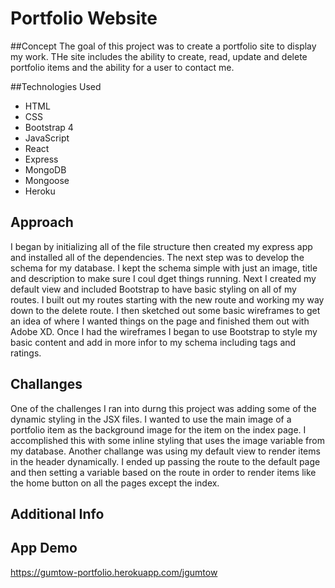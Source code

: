 # Portfolio Website

##Concept
The goal of this project was to create a portfolio site to display my work. THe site includes the ability to create, read, update and delete portfolio items and the ability for a user to contact me. 

##Technologies Used
- HTML
- CSS
- Bootstrap 4
- JavaScript
- React
- Express
- MongoDB
- Mongoose
- Heroku

## Approach
I began by initializing all of the file structure then created my express app and installed all of the dependencies. The next step was to  develop the schema for my database. I kept the schema simple with just an image, title and description to make sure I coul dget things running. Next I created my default view and included Bootstrap to have basic styling on all of my routes. I built out my routes starting with the new route and working my way down to the delete route. I then sketched out some basic wireframes to get an idea of where I wanted things on the page and finished them out with Adobe XD. Once I had the wireframes I began to use Bootstrap to style my basic content and add in more infor to my schema including tags and ratings. 

## Challanges
One of the challenges I ran into durng this project was adding some of the dynamic styling in the JSX files. I wanted to use the main image of a portfolio item as the background image for the item on the index page. I accomplished this with some inline styling that uses the image variable from my database. Another challange was using my default view to render items in the header dynamically. I ended up passing the route to the default page and then setting a variable based on the route in order to render items like the home button on all the pages except the index.

## Additional Info



## App Demo
<https://gumtow-portfolio.herokuapp.com/jgumtow>
